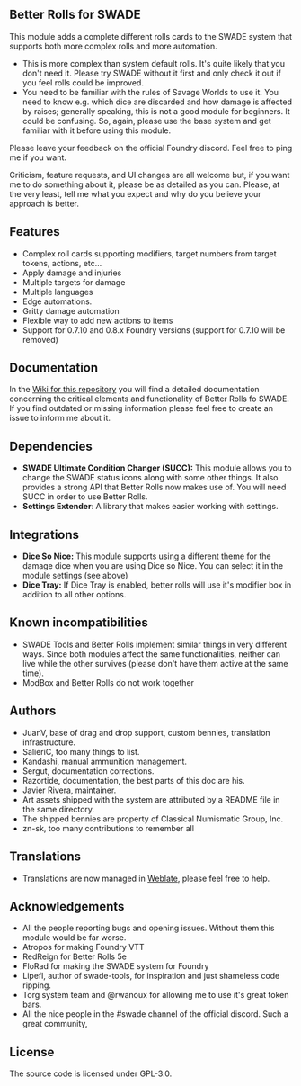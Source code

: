 ## Better Rolls for SWADE

This module adds a complete different rolls cards to the SWADE system that supports both more complex rolls and more automation.

* This is more complex than system default rolls. It's quite likely that you don't need it. Please try SWADE without it first and only check it out if you feel rolls could be improved.
* You need to be familiar with the rules of Savage Worlds to use it. You need to know e.g. which dice are discarded and how damage is affected by raises; generally speaking, this is not a good module for beginners. It could be confusing. So, again, please use the base system and get familiar with it before using this module.

Please leave your feedback on the official Foundry discord. Feel free to ping me if you want.

Criticism, feature requests, and UI changes are all welcome but, if you want me to do something about it, please be as detailed as you can. Please, at the very least, tell me what you expect and why do you believe your approach is better.

## Features

* Complex roll cards supporting modifiers, target numbers from target tokens, actions, etc...
* Apply damage and injuries
* Multiple targets for damage
* Multiple languages
* Edge automations.
* Gritty damage automation
* Flexible way to add new actions to items
* Support for 0.7.10 and 0.8.x Foundry versions (support for 0.7.10 will be removed)

## Documentation

In the [Wiki for this repository](https://github.com/javierriveracastro/betteroll-swade/wiki) you will find a detailed documentation concerning the critical elements and functionality of Better Rolls fo SWADE. If you find outdated or missing information please feel free to create an issue to inform me about it.

## Dependencies

* **SWADE Ultimate Condition Changer (SUCC):** This module allows you to change the SWADE status icons along with some other things. It also provides a strong API that Better Rolls now makes use of. You will need SUCC in order to use Better Rolls.
* **Settings Extender**: A library that makes easier working with settings.

## Integrations

* **Dice So Nice:** This module supports using a different theme for the damage dice when you are using Dice so Nice. You can select it in the module settings (see above)
* **Dice Tray:** If Dice Tray is enabled, better rolls will use it's modifier box in addition to all other options.

## Known incompatibilities

* SWADE Tools and Better Rolls implement similar things in very different ways. Since both modules affect the same functionalities, neither can live while the other survives (please don't have them active at the same time).
* ModBox and Better Rolls do not work together

## Authors

* JuanV, base of drag and drop support, custom bennies, translation infrastructure.
* SalieriC, too many things to list.
* Kandashi, manual ammunition management.
* Sergut, documentation corrections.
* Razortide, documentation, the best parts of this doc are his.
* Javier Rivera, maintainer.
* Art assets shipped with the system are attributed by a README file in the same directory.
* The shipped bennies are property of Classical Numismatic Group, Inc.
* zn-sk, too many contributions to remember all

## Translations

* Translations are now managed in [Weblate](https://weblate.foundryvtt-hub.com/projects/betterrolls-swade2/main/), please feel free to help.

## Acknowledgements

* All the people reporting bugs and opening issues. Without them this module would be far worse.
* Atropos for making Foundry VTT
* RedReign for Better Rolls 5e
* FloRad for making the SWADE system for Foundry
* Lipefl, author of swade-tools, for inspiration and just shameless code ripping.
* Torg system team and @rwanoux for allowing me to use it's great token bars.
* All the nice people in the #swade channel of the official discord. Such a great community,

## License

The source code is licensed under GPL-3.0.
